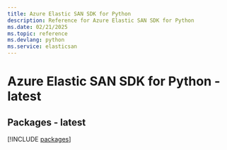 ```yaml
---
title: Azure Elastic SAN SDK for Python
description: Reference for Azure Elastic SAN SDK for Python
ms.date: 02/21/2025
ms.topic: reference
ms.devlang: python
ms.service: elasticsan
---
```

# Azure Elastic SAN SDK for Python - latest
## Packages - latest
[!INCLUDE [packages](elastic-san-index.md)]